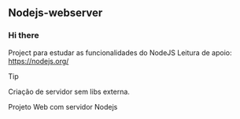 ## Nodejs-webserver

### Hi there
Project para estudar as funcionalidades do NodeJS
Leitura de apoio: https://nodejs.org/

> [!TIP]
> Criação de servidor sem libs externa.


Projeto Web com servidor Nodejs
